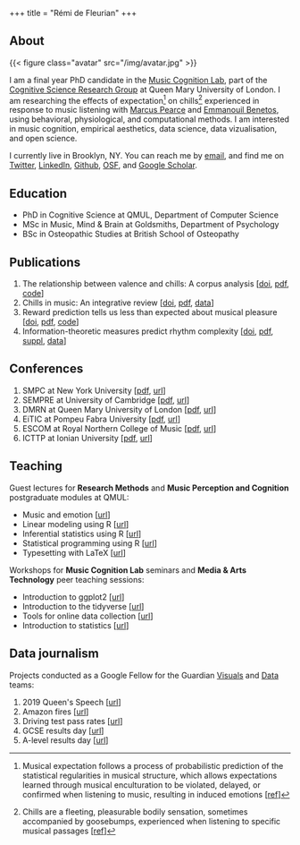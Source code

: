 +++
title = "Rémi de Fleurian"
+++

## About

{{< figure class="avatar" src="/img/avatar.jpg" >}}

I am a final year PhD candidate in the [Music Cognition Lab](http://music-cognition.eecs.qmul.ac.uk/), part of the [Cognitive Science Research Group](http://cogsci.eecs.qmul.ac.uk/) at Queen Mary University of London. 
I am researching the effects of expectation[^1] on chills[^2] experienced in response to music listening with [Marcus Pearce](http://webprojects.eecs.qmul.ac.uk/marcusp/) and [Emmanouil Benetos](http://www.eecs.qmul.ac.uk/~emmanouilb/), using behavioral, physiological, and computational methods. 
I am interested in music cognition, empirical aesthetics, data science, data vizualisation, and open science.

I currently live in Brooklyn, NY. 
You can reach me by [email](mailto:remi.defleurian@gmail.com), 
and find me on [Twitter](https://twitter.com/remidefleurian), 
[LinkedIn](https://www.linkedin.com/in/remidefleurian/), 
[Github](https://github.com/remidefleurian), 
[OSF](https://osf.io/f2jgd/), 
and [Google Scholar](https://scholar.google.co.uk/citations?user=kH6xaHsAAAAJ).

## Education

* PhD in Cognitive Science at QMUL, Department of Computer Science
* MSc in Music, Mind & Brain at Goldsmiths, Department of Psychology
* BSc in Osteopathic Studies at British School of Osteopathy

## Publications

1. The relationship between valence and chills: A corpus analysis [[doi](https://doi.org/10.31234/osf.io/v3rhe), [pdf](https://remidefleurian.com/files/2020-psyarxiv-val.pdf), [code](https://doi.org/10.5281/zenodo.4161610)]
2. Chills in music: An integrative review [[doi](https://doi.org/10.31234/osf.io/yc6d8), [pdf](https://remidefleurian.com/files/2020-psyarxiv-rev.pdf), [data](https://doi.org/10.17605/osf.io/uyg7m)]
3. Reward prediction tells us less than expected about musical pleasure [[doi](https://doi.org/10.1073/pnas.1913244116), [pdf](https://remidefleurian.com/files/2019-pnas.pdf), [code](https://codeocean.com/capsule/7918672/tree/v1)]
4. Information-theoretic measures predict rhythm complexity [[doi](https://doi.org/10.1111/cogs.12347), [pdf](https://remidefleurian.com/files/2017-cognsci-paper.pdf), [suppl](https://remidefleurian.com/files/2017-cognsci-suppl.pdf), [data](https://doi.org/10.17605/osf.io/yk3wa)]

## Conferences

1. SMPC at New York University [[pdf](https://remidefleurian.com/files/2019-smpc.pdf), [url](https://wp.nyu.edu/smpc2019/)]
2. SEMPRE at University of Cambridge [[pdf](https://remidefleurian.com/files/2019-sempre.pdf), [url](https://cms.mus.cam.ac.uk/conferences/sempre-graduate-conference/)]
3. DMRN at Queen Mary University of London [[pdf](https://remidefleurian.com/files/2018-dmrn.pdf), [url](https://www.qmul.ac.uk/dmrn/dmrn13/)]
4. EiTIC at Pompeu Fabra University [[pdf](https://remidefleurian.com/files/2018-eitic.pdf), [url](https://www.upf.edu/web/etic_doctoral_workshop/)]
5. ESCOM at Royal Northern College of Music [[pdf](https://remidefleurian.com/files/2015-escom.pdf), [url](https://www.escom.org/conferences-triennial.html)]
6. ICTTP at Ionian University [[pdf](https://remidefleurian.com/files/2014-icttp.pdf), [url](http://www.finalconference.timely-cost.eu/)]

## Teaching

Guest lectures for **Research Methods** and **Music Perception and Cognition** postgraduate modules at QMUL:
* Music and emotion [[url](https://github.com/remidefleurian/teaching/tree/master/lectures/music-and-emotion)]
* Linear modeling using R [[url](https://github.com/remidefleurian/teaching/tree/master/lectures/stats-with-r)]
* Inferential statistics using R [[url](https://github.com/remidefleurian/teaching/tree/master/lectures/stats-with-r)]
* Statistical programming using R [[url](https://github.com/remidefleurian/teaching/tree/master/lectures/stats-with-r)]
* Typesetting with LaTeX [[url](https://github.com/remidefleurian/teaching/tree/master/lectures/typesetting-with-latex)]

Workshops for **Music Cognition Lab** seminars and **Media & Arts Technology** peer teaching sessions:
* Introduction to ggplot2 [[url](https://github.com/remidefleurian/teaching/tree/master/lectures/intro-to-ggplot2)]
* Introduction to the tidyverse [[url](https://github.com/remidefleurian/teaching/tree/master/lectures/intro-to-tidyverse)]
* Tools for online data collection [[url](https://github.com/remidefleurian/teaching/tree/master/lectures/online-data-collection)]
* Introduction to statistics [[url](https://github.com/remidefleurian/teaching/tree/master/lectures/intro-to-stats)]

## Data journalism

Projects conducted as a Google Fellow for the Guardian [Visuals](https://twitter.com/GuardianVisuals) and [Data](https://twitter.com/guardiandata) teams:
1. 2019 Queen's Speech [[url](https://www.theguardian.com/politics/ng-interactive/2019/oct/14/how-unusual-language-boris-johnson-first-queens-speech)]
2. Amazon fires [[url](https://www.theguardian.com/environment/2019/aug/23/amazon-fires-what-is-happening-anything-we-can-do?)]
3. Driving test pass rates [[url](https://www.theguardian.com/world/2019/aug/23/an-easy-ride-scottish-village-fuels-debate-driving-test-pass-rates)]
4. GCSE results day [[url](https://www.theguardian.com/education/live/2019/aug/22/gcse-results-day-2019-live-news)]
5. A-level results day [[url](https://www.theguardian.com/education/live/2019/aug/15/a-level-results-2019-students-await-results-from-reformed-exams-live?)]

[^1]: Musical expectation follows a process of probabilistic prediction of the statistical regularities in musical structure, which allows expectations learned through musical enculturation to be violated, delayed, or confirmed when listening to music, resulting in induced emotions [[ref](https://doi.org/10.1111/nyas.13654)]
[^2]: Chills are a fleeting, pleasurable bodily sensation, sometimes accompanied by goosebumps, experienced when listening to specific musical passages [[ref](https://doi.org/10.31234/osf.io/yc6d8)]